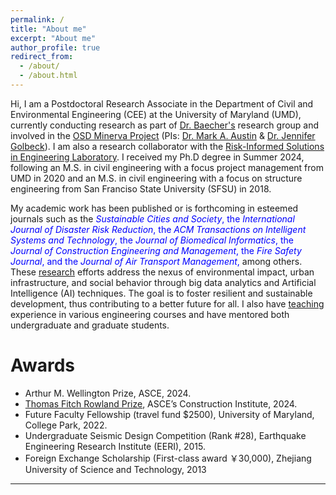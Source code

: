 ```yaml
---
permalink: /
title: "About me"
excerpt: "About me"
author_profile: true
redirect_from: 
  - /about/
  - /about.html
---
```


Hi, I am a Postdoctoral Research Associate in the Department of Civil and Environmental Engineering (CEE) at the University of Maryland (UMD), currently conducting research as part of [Dr. Baecher's](https://cee.umd.edu/clark/faculty/244/Gregory-B-Baecher) research group and involved in the [OSD Minerva Project](https://ischool.umd.edu/news/mark-austin-is-pi-for-new-dod-minerva-research-initiative-project/) (PIs: [Dr. Mark A. Austin](https://isr.umd.edu/clark/faculty/241/Mark-A-Austin) & [Dr. Jennifer Golbeck](https://ischool.umd.edu/directory/jennifer-golbeck/)). I am also a research collaborator with the [Risk-Informed Solutions in Engineering Laboratory](https://riselab.umd.edu/). I received my Ph.D degree in Summer 2024, following an M.S. in civil engineering with a focus project management from UMD in 2020 and an M.S. in civil engineering with a focus on structure engineering from San Franciso State University (SFSU) in 2018. 

My academic work has been published or is forthcoming in esteemed journals such as the <span style="color: blue"> *Sustainable Cities and Society*, the *International Journal of Disaster Risk Reduction*, the *ACM Transactions on Intelligent Systems and Technology*, the *Journal of Biomedical Informatics*, the *Journal of Construction Engineering and Management*, the *Fire Safety Journal*, and the *Journal of Air Transport Management*,</span> among others. These [research](research) efforts address the nexus of environmental impact, urban infrastructure, and social behavior through big data analytics and Artificial Intelligence (AI) techniques. The goal is to foster resilient and sustainable development, thus contributing to a better future for all. I also have [teaching](teaching) experience in various engineering courses and have mentored both undergraduate and graduate students. 


Awards
======
* Arthur M. Wellington Prize, ASCE, 2024.
* [Thomas Fitch Rowland Prize](https://www-asce-org.proxy-um.researchport.umd.edu/career-growth/awards-and-honors/thomas-fitch-rowland-prize), ASCE’s Construction Institute, 2024.
* Future Faculty Fellowship (travel fund $2500), University of Maryland, College Park, 2022.
* Undergraduate Seismic Design Competition (Rank #28), Earthquake Engineering Research Institute (EERI), 2015.
* Foreign Exchange Scholarship (First-class award ￥30,000), Zhejiang University of Science and Technology, 2013

***



